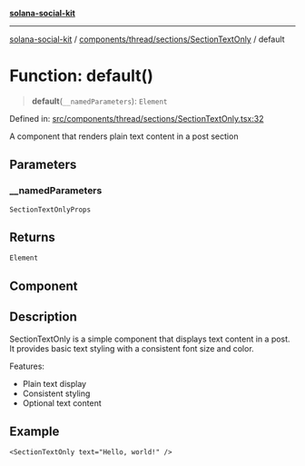 [**solana-social-kit**](../../../../../README.md)

***

[solana-social-kit](../../../../../README.md) / [components/thread/sections/SectionTextOnly](../README.md) / default

# Function: default()

> **default**(`__namedParameters`): `Element`

Defined in: [src/components/thread/sections/SectionTextOnly.tsx:32](https://github.com/SendArcade/solana-social-starter/blob/98f94bb63d3814df24512365f6ae706d273e698f/src/components/thread/sections/SectionTextOnly.tsx#L32)

A component that renders plain text content in a post section

## Parameters

### \_\_namedParameters

`SectionTextOnlyProps`

## Returns

`Element`

## Component

## Description

SectionTextOnly is a simple component that displays text content in a post.
It provides basic text styling with a consistent font size and color.

Features:
- Plain text display
- Consistent styling
- Optional text content

## Example

```tsx
<SectionTextOnly text="Hello, world!" />
```

